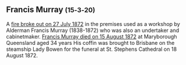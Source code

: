 ## Francis Murray <small>(15‑3‑20)</small>

A [fire broke out on 27 July 1872](https://trove.nla.gov.au/newspaper/article/1292111) in the premises used as a workshop by Alderman Francis Murray (1838-1872) who was also an undertaker and cabinetmaker. [Francis Murray died on 15 August 1872](https://trove.nla.gov.au/newspaper/article/27272282) at Maryborough Queensland aged 34 years His coffin was brought to Brisbane on the steamship Lady Bowen for the funeral at St. Stephens Cathedral on 18 August 1872.
